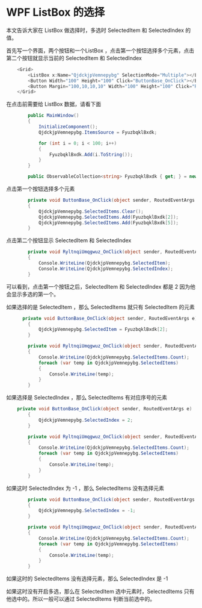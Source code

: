 # WPF ListBox 的选择

本文告诉大家在 ListBox 做选择时，多选时 SelectedItem 和 SelectedIndex 的值。

<!--more-->
<!-- CreateTime:2019/1/25 21:43:17 -->

<!-- csdn -->

首先写一个界面，两个按钮和一个ListBox ，点击第一个按钮选择多个元素，点击第二个按钮就显示当前的  SelectedItem 和 SelectedIndex

```csharp
    <Grid>
        <ListBox x:Name="QjdckjpVemnepybg" SelectionMode="Multiple"></ListBox>
        <Button Width="100" Height="100" Click="ButtonBase_OnClick"></Button>
        <Button Margin="100,10,10,10" Width="100" Height="100" Click="RyltnqiUmqgwuz_OnClick"></Button>
    </Grid>
```

在点击前需要给 ListBox 数据，请看下面

```csharp
        public MainWindow()
        {
            InitializeComponent();
            QjdckjpVemnepybg.ItemsSource = FyuzbqklBxdk;

            for (int i = 0; i < 100; i++)
            {
                FyuzbqklBxdk.Add(i.ToString());
            }
        }

        public ObservableCollection<string> FyuzbqklBxdk { get; } = new ObservableCollection<string>();

```

点击第一个按钮选择多个元素

```csharp
        private void ButtonBase_OnClick(object sender, RoutedEventArgs e)
        {
            QjdckjpVemnepybg.SelectedItems.Clear();
            QjdckjpVemnepybg.SelectedItems.Add(FyuzbqklBxdk[2]);
            QjdckjpVemnepybg.SelectedItems.Add(FyuzbqklBxdk[5]);
        }
```

点击第二个按钮显示 SelectedItem 和 SelectedIndex

```csharp
        private void RyltnqiUmqgwuz_OnClick(object sender, RoutedEventArgs e)
        {
            Console.WriteLine(QjdckjpVemnepybg.SelectedItem);
            Console.WriteLine(QjdckjpVemnepybg.SelectedIndex);
        }
```

可以看到，点击第一个按钮之后，SelectedItem 和 SelectedIndex 都是 2 因为他会显示多选的第一个。

如果选择的是 SelectedItem ，那么 SelectedItems 就只有 SelectedItem 的元素 

```csharp
      private void ButtonBase_OnClick(object sender, RoutedEventArgs e)
        {
            QjdckjpVemnepybg.SelectedItem = FyuzbqklBxdk[2];
        }

        private void RyltnqiUmqgwuz_OnClick(object sender, RoutedEventArgs e)
        {
            Console.WriteLine(QjdckjpVemnepybg.SelectedItems.Count);
            foreach (var temp in QjdckjpVemnepybg.SelectedItems)
            {
                Console.WriteLine(temp);
            }
        }
```

如果选择是 SelectedIndex ，那么 SelectedItems 有对应序号的元素

```csharp
    private void ButtonBase_OnClick(object sender, RoutedEventArgs e)
        {
            QjdckjpVemnepybg.SelectedIndex = 2;
        }

        private void RyltnqiUmqgwuz_OnClick(object sender, RoutedEventArgs e)
        {
            Console.WriteLine(QjdckjpVemnepybg.SelectedItems.Count);
            foreach (var temp in QjdckjpVemnepybg.SelectedItems)
            {
                Console.WriteLine(temp);
            }
        }
```

如果这时 SelectedIndex 为 -1 ，那么 SelectedItems 没有选择元素

```csharp
        private void ButtonBase_OnClick(object sender, RoutedEventArgs e)
        {
            QjdckjpVemnepybg.SelectedIndex = -1;
        }

        private void RyltnqiUmqgwuz_OnClick(object sender, RoutedEventArgs e)
        {
            Console.WriteLine(QjdckjpVemnepybg.SelectedItems.Count);
            foreach (var temp in QjdckjpVemnepybg.SelectedItems)
            {
                Console.WriteLine(temp);
            }
        }
```

如果这时的 SelectedItems 没有选择元素，那么 SelectedIndex 是 -1

如果这时没有开启多选，那么在 SelectedItem 选中元素时，SelectedItems 只有他选中的。所以一般可以通过 SelectedItems 判断当前选中的。

